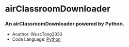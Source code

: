 # airClassroomDownloader

### An airClassroomDownloader powered by Python.
 - Aouthor: WuscTong2333
 - Code Language: [Python](python.org)
